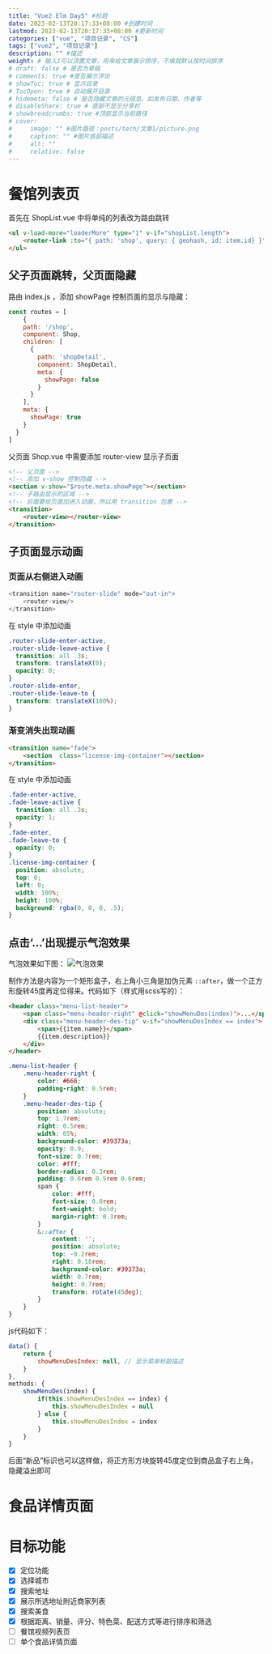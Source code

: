 ```yaml
---
title: "Vue2 Elm Day5" #标题
date: 2023-02-13T20:17:33+08:00 #创建时间
lastmod: 2023-02-13T20:17:33+08:00 #更新时间
categories: ["vue", "项目记录", "CS"]
tags: ["vue2", "项目记录"]
description: "" #描述
weight: # 输入1可以顶置文章，用来给文章展示排序，不填就默认按时间排序
# draft: false # 是否为草稿
# comments: true #是否展示评论
# showToc: true # 显示目录
# TocOpen: true # 自动展开目录
# hidemeta: false # 是否隐藏文章的元信息，如发布日期、作者等
# disableShare: true # 底部不显示分享栏
# showbreadcrumbs: true #顶部显示当前路径
# cover:
#     image: "" #图片路径：posts/tech/文章1/picture.png
#     caption: "" #图片底部描述
#     alt: ""
#     relative: false
---
```

# 餐馆列表页
首先在 ShopList.vue 中将单纯的列表改为路由跳转
```html
<ul v-load-more="loaderMore" type="1" v-if="shopList.length">
    <router-link :to="{ path: 'shop', query: { geohash, id: item.id} }" class="shop-info" v-for="item in shopList" :key="item.id"></router-link>
</ul>
```

## 父子页面跳转，父页面隐藏
路由 index.js ，添加 showPage 控制页面的显示与隐藏：
```js
const routes = [
    {
    path: '/shop',
    component: Shop,
    children: [
      {
        path: 'shopDetail',
        component: ShopDetail,
        meta: {
          showPage: false
        }
      }
    ],
    meta: {
      showPage: true
    }
  }
]
```

父页面 Shop.vue 中需要添加 router-view 显示子页面
```html
<!-- 父页面 -->
<!-- 添加 v-show 控制隐藏 -->
<section v-show="$route.meta.showPage"></section>
<!-- 子路由显示的区域 -->
<!-- 后面要给页面加进入动画，所以用 transition 包裹 -->
<transition>
    <router-view></router-view>
</transition>
```

## 子页面显示动画

### 页面从右侧进入动画
```js
<transition name="router-slide" mode="out-in">
    <router-view/>
</transition>
```
在 style 中添加动画
```css
.router-slide-enter-active,
.router-slide-leave-active {
  transition: all .3s;
  transform: translateX(0);
  opacity: 0;
}
.router-slide-enter,
.router-slide-leave-to {
  transform: translateX(100%); 
}
```

### 渐变消失出现动画
```html
<transition name="fade">
    <section  class="license-img-container"></section>
</transition>
```
在 style 中添加动画
```css
.fade-enter-active,
.fade-leave-active {
  transition: all .3s;
  opacity: 1;
}
.fade-enter,
.fade-leave-to {
  opacity: 0;
}
.license-img-container {
  position: absolute;
  top: 0;
  left: 0;
  width: 100%;
  height: 100%;
  background: rgba(0, 0, 0, .5);
}
```


## 点击‘...’出现提示气泡效果
气泡效果如下图：
![气泡效果](/image/frontend/vue-elm/bubble-css.png)

制作方法是内容为一个矩形盒子，右上角小三角是加伪元素 `::after`，做一个正方形旋转45度再定位得来。代码如下（样式用scss写的）：
```html
<header class="menu-list-header">
    <span class="menu-header-right" @click="showMenuDes(index)">...</span>
    <div class="menu-header-des-tip" v-if="showMenuDesIndex == index">
        <span>{{item.name}}</span>
        {{item.description}}
    </div>
</header>
```
```scss
.menu-list-header {
    .menu-header-right {
        color: #666;
        padding-right: 0.5rem;
    }
    .menu-header-des-tip {
        position: absolute;
        top: 1.7rem;
        right: 0.5rem;
        width: 65%;
        background-color: #39373a;
        opacity: 0.9;
        font-size: 0.7rem;
        color: #fff;
        border-radius: 0.3rem;
        padding: 0.6rem 0.5rem 0.6rem;
        span {
            color: #fff;
            font-size: 0.8rem;
            font-weight: bold;
            margin-right: 0.3rem;
        }
        &::after {
            content: '';
            position: absolute;
            top: -0.2rem;
            right: 0.18rem;
            background-color: #39373a;
            width: 0.7rem;
            height: 0.7rem;
            transform: rotate(45deg);
        }
    }
}
```

js代码如下：
```js
data() {
    return {
        showMenuDesIndex: null, // 显示菜单标题描述
    }
},
methods: {
    showMenuDes(index) {
        if(this.showMenuDesIndex == index) {
            this.showMenuDesIndex = null
        } else {
            this.showMenuDesIndex = index
        }
    }
}
```

后面“新品”标识也可以这样做，将正方形方块旋转45度定位到商品盒子右上角，隐藏溢出即可

# 食品详情页面

# 目标功能

- [x] 定位功能
- [x] 选择城市
- [x] 搜索地址
- [x] 展示所选地址附近商家列表
- [x] 搜索美食
- [x] 根据距离、销量、评分、特色菜、配送方式等进行排序和筛选
- [ ] 餐馆视频列表页
- [ ] 单个食品详情页面

<!-- - [ ] 购物车功能
- [ ] 店铺评价页面

- [ ] 商家详情页
- [ ] 登录、注册
- [ ] 修改密码
- [ ] 个人中心
- [ ] 发送短信、语音验证
- [ ] 下单功能
- [ ] 订单列表
- [ ] 订单详情
- [ ] 下载app
- [ ] 添加、删除、修改收货地址
- [ ] 账户信息
- [ ] 服务中心
- [ ] 红包
- [ ] 上传头像 -->